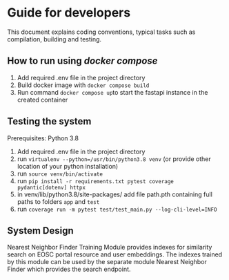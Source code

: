# Guide for developers

This document explains coding conventions, typical tasks such as compilation,
building and testing.

## How to run using *docker compose*

1. Add required .env file in the project directory
3. Build docker image with `docker compose build`
4. Run command `docker compose up`to start the fastapi instance in the created container

## Testing the system

Prerequisites: Python 3.8
1. Add required .env file in the project directory
2. run `virtualenv --python=/usr/bin/python3.8 venv` (or provide other location of your python installation)
3. run `source venv/bin/activate`
4. run `pip install -r requirements.txt pytest coverage pydantic[dotenv] httpx`
5. in venv/lib/python3.8/site-packages/ add file path.pth containing full paths to folders `app` and `test`
6. run `coverage run -m pytest test/test_main.py --log-cli-level=INFO`

## System Design

Nearest Neighbor Finder Training Module provides indexes for similarity search on EOSC portal resource and user embeddings. The indexes trained by this module can be used by the separate module Nearest Neighbor Finder which provides the search endpoint.
